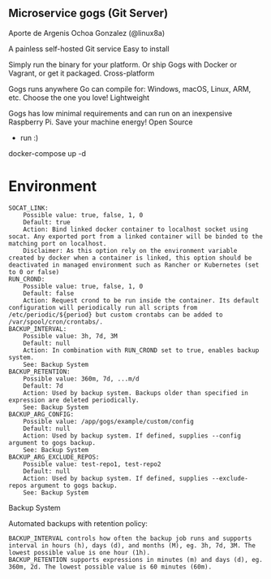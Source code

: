 ## Microservice gogs (Git Server)

Aporte de Argenis Ochoa Gonzalez (@linux8a)

A painless self-hosted Git service
Easy to install

Simply run the binary for your platform. Or ship Gogs with Docker or Vagrant, or get it packaged.
Cross-platform

Gogs runs anywhere Go can compile for: Windows, macOS, Linux, ARM, etc. Choose the one you love!
Lightweight

Gogs has low minimal requirements and can run on an inexpensive Raspberry Pi. Save your machine energy!
Open Source


* run :)

docker-compose up -d

# Environment

    SOCAT_LINK:
        Possible value: true, false, 1, 0
        Default: true
        Action: Bind linked docker container to localhost socket using socat. Any exported port from a linked container will be binded to the matching port on localhost.
        Disclaimer: As this option rely on the environment variable created by docker when a container is linked, this option should be deactivated in managed environment such as Rancher or Kubernetes (set to 0 or false)
    RUN_CROND:
        Possible value: true, false, 1, 0
        Default: false
        Action: Request crond to be run inside the container. Its default configuration will periodically run all scripts from /etc/periodic/${period} but custom crontabs can be added to /var/spool/cron/crontabs/.
    BACKUP_INTERVAL:
        Possible value: 3h, 7d, 3M
        Default: null
        Action: In combination with RUN_CROND set to true, enables backup system.
        See: Backup System
    BACKUP_RETENTION:
        Possible value: 360m, 7d, ...m/d
        Default: 7d
        Action: Used by backup system. Backups older than specified in expression are deleted periodically.
        See: Backup System
    BACKUP_ARG_CONFIG:
        Possible value: /app/gogs/example/custom/config
        Default: null
        Action: Used by backup system. If defined, supplies --config argument to gogs backup.
        See: Backup System
    BACKUP_ARG_EXCLUDE_REPOS:
        Possible value: test-repo1, test-repo2
        Default: null
        Action: Used by backup system. If defined, supplies --exclude-repos argument to gogs backup.
        See: Backup System

Backup System

Automated backups with retention policy:

    BACKUP_INTERVAL controls how often the backup job runs and supports interval in hours (h), days (d), and months (M), eg. 3h, 7d, 3M. The lowest possible value is one hour (1h).
    BACKUP_RETENTION supports expressions in minutes (m) and days (d), eg. 360m, 2d. The lowest possible value is 60 minutes (60m).
